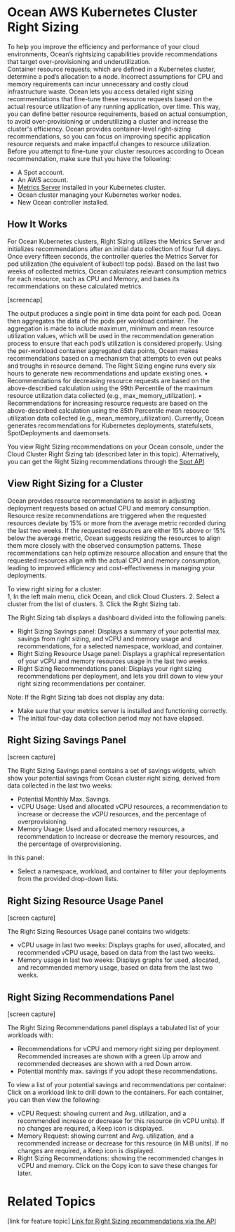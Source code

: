 <meta name=“robots” content=“noindex”>

# Ocean AWS Kubernetes Cluster Right Sizing 

To help you improve the efficiency and performance of your cloud environments, Ocean’s rightsizing capabilities provide recommendations that target over-provisioning and underutilization.  
Container resource requests, which are defined in a Kubernetes cluster, determine a pod’s allocation to a node. Incorrect assumptions for CPU and memory requirements can incur unnecessary and costly cloud infrastructure waste. Ocean lets you access detailed right sizing recommendations that fine-tune these resource requests based on the actual resource utilization of any running application, over time. This way, you can define better resource requirements, based on actual consumption, to avoid over-provisioning or underutilizing a cluster and increase the cluster's efficiency. 
Ocean provides container-level right-sizing recommendations, so you can focus on improving specific application resource requests and make impactful changes to resource utilization.  
Before you attempt to fine-tune your cluster resources according to Ocean recommendation, make sure that you have the following: 
  * A Spot account. 
  * An AWS account. 
  * [Metrics Server](https://github.com/kubernetes-incubator/metrics-server#deployment) installed in your Kubernetes cluster. 
  * Ocean cluster managing your Kubernetes worker nodes. 
  * New Ocean controller installed. 

## How It Works 
For Ocean Kubernetes clusters, Right Sizing utilizes the Metrics Server and initializes recommendations after an initial data collection of four full days.
Once every fifteen seconds, the controller queries the Metrics Server for pod utilization (the equivalent of kubectl top pods).
Based on the last two weeks of collected metrics, Ocean calculates relevant consumption metrics for each resource, such as CPU and Memory, and bases its recommendations on these calculated metrics.

[screencap] 

The output produces a single point in time data point for each pod. Ocean then aggregates the data of the pods per workload container.
The aggregation is made to include maximum, minimum  and mean resource utilization values, which will be used in the recommendation generation process to ensure that each pod’s utilization is considered properly.
Using the per-workload container  aggregated data points, Ocean makes recommendations based on a mechanism that attempts to even out peaks and troughs in resource demand. The Right Sizing engine runs every six hours   to generate new recommendations and update existing ones.
•	Recommendations for decreasing resource requests are based on the above-described calculation using the 99th Percentile  of the maximum resource utilization data collected (e.g., max_memory_utilization).
•	Recommendations for increasing resource requests are based on the above-described calculation using the 85th Percentile mean resource utilization data collected (e.g., mean_memory_utilization).
  Currently, Ocean generates recommendations for Kubernetes deployments, statefulsets, SpotDeployments  and daemonsets.

You view Right Sizing recommendations on your Ocean console, under the Cloud Cluster Right Sizing tab (described later in this topic). 
Alternatively, you can get the Right Sizing recommendations through the [Spot API](https://docs.spot.io/api/#tag/Ocean-AWS/operation/oceanAwsFilterRightSizingWithFilter) 


## View Right Sizing for a Cluster 

Ocean provides resource recommendations to assist in adjusting deployment requests based on actual CPU and memory consumption. 
Resource resize recommendations are triggered when the requested resources deviate by 15% or more from the average metric recorded during the last two weeks. If the requested resources are either 15% above or 15% below the average metric, Ocean suggests resizing the resources to align them more closely with the observed consumption patterns. 
These recommendations can help optimize resource allocation and ensure that the requested resources align with the actual CPU and memory consumption, leading to improved efficiency and cost-effectiveness in managing your deployments. 

To view right sizing for a cluster:   
1, In the left main menu, click Ocean, and click Cloud Clusters. 
2. Select a cluster from the list of clusters. 
3. Click the Right Sizing tab. 

The Right Sizing tab displays a dashboard divided into the following panels: 
 * Right Sizing Savings panel: Displays a summary of your potential max. savings from right sizing, and vCPU and memory usage and recommendations, for a selected namespace, workload, and container. 
 * Right Sizing Resource Usage panel: Displays a graphical representation of your vCPU and memory resources usage in the last two weeks. 
 * Right Sizing Recommendations panel: Displays your right sizing recommendations per deployment, and lets you drill down to view your right sizing recommendations per container. 

Note: If the Right Sizing tab does not display any data: 
 * Make sure that your metrics server is installed and functioning correctly. 
 * The initial four-day data collection period may not have elapsed. 

## Right Sizing Savings Panel

[screen capture]

The Right Sizing Savings panel contains a set of savings widgets, which show your potential savings from Ocean cluster right sizing, derived from data collected in the last two weeks:  
 * Potential Monthly Max. Savings. 
 * vCPU Usage: Used and allocated vCPU resources, a recommendation to increase or decrease the vCPU resources, and the percentage of overprovisioning. 
 * Memory Usage: Used and allocated memory resources, a recommendation to increase or decrease the memory resources, and the percentage of overprovisioning. 

In this panel: 
 * Select a namespace, workload, and container to filter your deployments from the provided drop-down lists. 

## Right Sizing Resource Usage Panel

[screen capture]

The Right Sizing Resources Usage panel contains two widgets: 
 * vCPU usage in last two weeks: Displays graphs for used, allocated, and recommended vCPU usage, based on data from the last two weeks. 
 * Memory usage in last two weeks: Displays graphs for used, allocated, and recommended memory usage, based on data from the last two weeks. 

## Right Sizing Recommendations Panel

[screen capture]

The Right Sizing Recommendations panel displays a tabulated list of your workloads with: 
 * Recommendations for vCPU and memory right sizing per deployment. Recommended increases are shown with a green Up arrow and recommended decreases are shown with a red Down arrow.  
 * Potential monthly max. savings if you adopt these recommendations.

To view a list of your potential savings and recommendations per container: 
Click on a workload link to drill down to the containers. For each container, you can then view the following: 
 * vCPU Request: showing current and Avg. utilization, and a recommended increase or decrease for this resource (in vCPU units). If no changes are required, a Keep icon is displayed. 
 * Memory Request: showing current and Avg. utilization, and a recommended increase or decrease for this resource (in MiB units). If no changes are required, a Keep icon is displayed. 
 * Right Sizing Recommendations: showing the recommended changes in vCPU and memory. Click on the Copy icon to save these changes for later. 

# Related Topics 

[link for feature topic] 
[Link for Right Sizing recommendations via the API](link)

